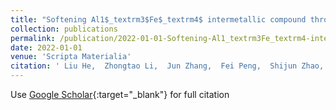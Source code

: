 ```yaml
---
title: "Softening Al1$_textrm3$Fe$_textrm4$ intermetallic compound through Fe-site multi-principal-element doping"
collection: publications
permalink: /publication/2022-01-01-Softening-Al1_textrm3Fe_textrm4-intermetallic-compound-through-Fe-site-multi-principal-element-doping
date: 2022-01-01
venue: 'Scripta Materialia'
citation: ' Liu He,  Zhongtao Li,  Jun Zhang,  Fei Peng,  Shijun Zhao,  Hongyu Chen,  Hongge Yan,  Tao Yang,  Shuhai Chen,  Bo Liu,  Yi Ma,  Zhenggang Wu, &quot;Softening Al1$_textrm3$Fe$_textrm4$ intermetallic compound through Fe-site multi-principal-element doping.&quot; Scripta Materialia, 2022.'
---
```

Use [Google Scholar](https://scholar.google.com/scholar?q=Softening+Al1$_textrm3$Fe$_textrm4$+intermetallic+compound+through+Fe+site+multi+principal+element+doping){:target="_blank"} for full citation